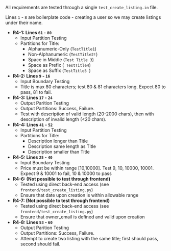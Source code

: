 All requirements are tested through a single `test_create_listing.in` file.

Lines `1` - `8` are boilerplate code - creating a user so we may create listings under their name.

- **R4-1: Lines `61` - `80`**
	- Input Partition Testing
	- Partitions for Title:
		- Alphanumeric-Only (`TestTitle1`)
		- Non-Alphanumeric (`TestTitle2!`)
		- Space in Middle (`Test Title 3`)
		- Space as Prefix (` TestTitle4`)
		- Space as Suffix (`TestTitle5 `)
- **R4-2: Lines `9` - `16`**
	- Input Boundary Testing
	- Title is max 80 characters; test 80 & 81 characters long. Expect 80 to pass, 81 to fail.
- **R4-3: Lines `17` - `24`**
	- Output Parition Testing
	- Output Partitions: Success, Failure.
	- Test with description of valid length (20-2000 chars), then with description of invalid length (<20 chars).
- **R4-4: Lines `41` - `52`**
	- Input Partition Testing
	- Partitions for Title:
		- Description longer than Title
		- Description same length as Title
		- Description smaller than Title
- **R4-5: Lines `25` - `40`**
	- Input Boundary Testing
	- Price must be within range [10,10000]. Test 9, 10, 10000, 10001. Expect 9 & 10001 to fail, 10 & 10000 to pass
- **R4-6: (Not possible to test through frontend)**
	- Tested using direct back-end access (see `frontend/test_create_listing.py`)
	- Ensure that date upon creation is within allowable range
- **R4-7: (Not possible to test through frontend)**
	- Tested using direct back-end access (see `frontend/test_create_listing.py`)
	- Ensure that owner_email is defined and valid upon creation
- **R4-8:  Lines `53` - `60`**
	- Output Parition Testing
	- Output Partitions: Success, Failure.
	- Attempt to create two listing with the same title; first should pass, second should fail.